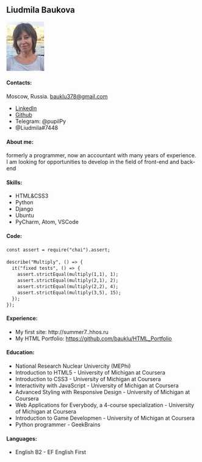 ## Liudmila Baukova 
![Me](./img/profile2.jpg)

#### Contacts:
Moscow, Russia. bauklu378@gmail.com
* [LinkedIn](https://linkedin.com/in/bauklu-0687b8b1)
* [Github](https://twitter.com/7AZdDfGB)
* Telegram: @pupilPy
* @Liudmila#7448


#### About me: 
formerly a programmer, now an accountant with many years of experience. 
I am looking for opportunities to develop in the field of front-end and back-end

#### Skills:
* HTML&CSS3
* Python
* Django
* Ubuntu
* PyCharm, Atom, VSCode

#### Code:
```
const assert = require("chai").assert;

describe("Multiply", () => {
  it("fixed tests", () => {
    assert.strictEqual(multiply(1,1), 1);
    assert.strictEqual(multiply(2,1), 2);
    assert.strictEqual(multiply(2,2), 4);
    assert.strictEqual(multiply(3,5), 15);   
  });
});
```
#### Experience:
* My first site:    http://summer7..hhos.ru
* My HTML Portfolio:    https://github.com/bauklu/HTML_Portfolio

#### Education:
* National Research Nuclear Univercity (MEPhi)
* Introduction to HTML5 - University of Michigan at Coursera
* Introduction to CSS3 - University of Michigan at Coursera
* Interactivity with JavaScript - University of Michigan at Coursera
* Advanced Styling with Responsive Design - University of Michigan at Coursera
* Web Applications for Everybody, a 4-course specialization - University of Michigan at Coursera
* Introduction to Game Developmen - University of Michigan at Coursera
* Python programmer - GeekBrains

#### Languages:
* English B2 - EF English First
